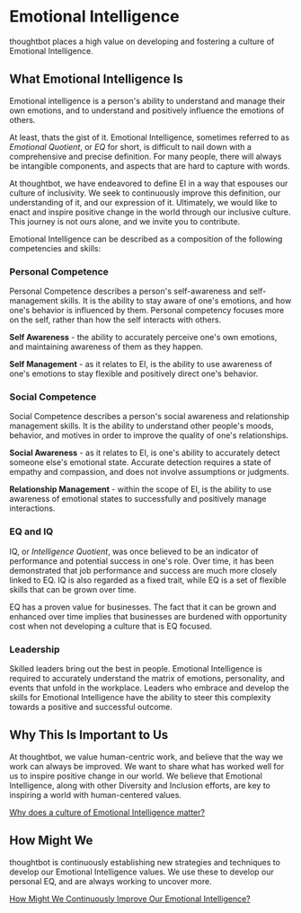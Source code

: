 # Emotional Intelligence

thoughtbot places a high value on developing and fostering a culture of
Emotional Intelligence.

## What Emotional Intelligence Is

Emotional intelligence is a person's ability to understand and manage their own
emotions, and to understand and positively influence the emotions of others.

At least, thats the gist of it. Emotional Intelligence, sometimes referred to as
_Emotional Quotient_, or _EQ_ for short, is difficult to nail down with a
comprehensive and precise definition. For many people, there will always be
intangible components, and aspects that are hard to capture with words.

At thoughtbot, we have endeavored to define EI in a way that espouses our
culture of inclusivity. We seek to continuously improve this definition, our
understanding of it, and our expression of it. Ultimately, we would like to
enact and inspire positive change in the world through our inclusive culture.
This journey is not ours alone, and we invite you to contribute.

Emotional Intelligence can be described as a composition of the following
competencies and skills:

### Personal Competence

Personal Competence describes a person's self-awareness and self-management
skills. It is the ability to stay aware of one's emotions, and how one's
behavior is influenced by them. Personal competency focuses more on the self,
rather than how the self interacts with others.

**Self Awareness** - the ability to accurately perceive one's own emotions, and
maintaining awareness of them as they happen.

**Self Management** - as it relates to EI, is the ability to use awareness of
one's emotions to stay flexible and positively direct one's behavior.

### Social Competence

Social Competence describes a person's social awareness and relationship
management skills. It is the ability to understand other people's moods,
behavior, and motives in order to improve the quality of one's relationships.

**Social Awareness** - as it relates to EI, is one's ability to accurately
detect someone else's emotional state. Accurate detection requires a state of
empathy and compassion, and does not involve assumptions or judgments.

**Relationship Management** - within the scope of EI, is the ability to use
awareness of emotional states to successfully and positively manage
interactions.

### EQ and IQ

IQ, or _Intelligence Quotient_, was once believed to be an indicator of
performance and potential success in one's role. Over time, it has been
demonstrated that job performance and success are much more closely linked to
EQ. IQ is also regarded as a fixed trait, while EQ is a set of flexible skills
that can be grown over time.

EQ has a proven value for businesses. The fact that it can be grown and enhanced
over time implies that businesses are burdened with opportunity cost when not
developing a culture that is EQ focused.

### Leadership

Skilled leaders bring out the best in people. Emotional Intelligence is required
to accurately understand the matrix of emotions, personality, and events that
unfold in the workplace. Leaders who embrace and develop the skills for
Emotional Intelligence have the ability to steer this complexity towards a
positive and successful outcome.

## Why This Is Important to Us

At thoughtbot, we value human-centric work, and believe that the way we work can
always be improved. We want to share what has worked well for us to inspire
positive change in our world. We believe that Emotional Intelligence, along with
other Diversity and Inclusion efforts, are key to inspiring a world with
human-centered values.

[Why does a culture of Emotional Intelligence
matter?](why_emotional_intelligence_culture_matters.md)

## How Might We

thoughtbot is continuously establishing new strategies and techniques to develop
our Emotional Intelligence values. We use these to develop our personal EQ, and
are always working to uncover more.

[How Might We Continuously Improve Our Emotional
Intelligence?](how_might_we_develop_emotional_intelligence.md)
